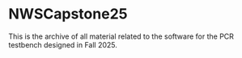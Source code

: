 # NWSCapstone25
This is the archive of all material related to the software for the PCR testbench designed in Fall 2025.

